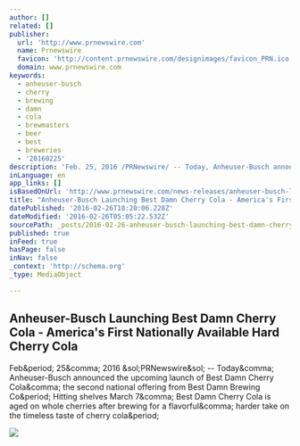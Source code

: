 ```yaml
---
author: []
related: []
publisher:
  url: 'http://www.prnewswire.com'
  name: Prnewswire
  favicon: 'http://content.prnewswire.com/designimages/favicon_PRN.ico'
  domain: www.prnewswire.com
keywords:
  - anheuser-busch
  - cherry
  - brewing
  - damn
  - cola
  - brewmasters
  - beer
  - best
  - breweries
  - '20160225'
description: 'Feb. 25, 2016 /PRNewswire/ -- Today, Anheuser-Busch announced the upcoming launch of Best Damn Cherry Cola, the second national offering from Best Damn Brewing Co. Hitting shelves March 7, Best Damn Cherry Cola is aged on whole cherries after brewing for a flavorful, harder take on the timeless taste of cherry cola.'
inLanguage: en
app_links: []
isBasedOnUrl: 'http://www.prnewswire.com/news-releases/anheuser-busch-launching-best-damn-cherry-cola--americas-first-nationally-available-hard-cherry-cola-300226232.html'
title: "Anheuser-Busch Launching Best Damn Cherry Cola - America's First Nationally Available Hard Cherry Cola"
datePublished: '2016-02-26T18:20:06.228Z'
dateModified: '2016-02-26T05:05:22.532Z'
sourcePath: _posts/2016-02-26-anheuser-busch-launching-best-damn-cherry-cola-americas-f.md
published: true
inFeed: true
hasPage: false
inNav: false
_context: 'http://schema.org'
_type: MediaObject

---
```

<article style=""><h1>Anheuser-Busch Launching Best Damn Cherry Cola - America's First Nationally Available Hard Cherry Cola</h1><p>Feb&amp;period; 25&amp;comma; 2016 &amp;sol;PRNewswire&amp;sol; -- Today&amp;comma; Anheuser-Busch announced the upcoming launch of Best Damn Cherry Cola&amp;comma; the second national offering from Best Damn Brewing Co&amp;period; Hitting shelves March 7&amp;comma; Best Damn Cherry Cola is aged on whole cherries after brewing for a flavorful&amp;comma; harder take on the timeless taste of cherry cola&amp;period;</p><img src="https://photos.prnewswire.com/prnfull/20160203/329627?max=360" /></article>